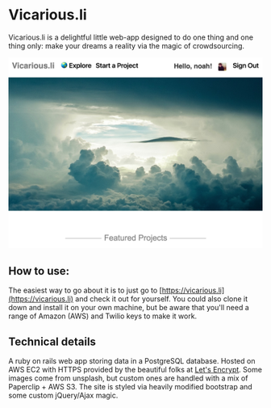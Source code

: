 # Vicarious.li

Vicarious.li is a delightful little web-app designed to do one thing and one thing only: make your dreams a reality via the magic of crowdsourcing.

![An image of the homepage](https://github.com/bermannoah/repo-images/blob/master/ci_homepage.jpg)

## How to use:

The easiest way to go about it is to just go to [https://vicarious.li](https://vicarious.li) and check it out for yourself. You could also clone it down and install it on your own machine, but be aware that you'll need a range of Amazon (AWS) and Twilio keys to make it work.

## Technical details

A ruby on rails web app storing data in a PostgreSQL database. Hosted on AWS EC2 with HTTPS provided by the beautiful folks at [Let's Encrypt](https://letsencrypt.org). Some images come from unsplash, but custom ones are handled with a mix of Paperclip + AWS S3. The site is styled via heavily modified bootstrap and some custom jQuery/Ajax magic. 
